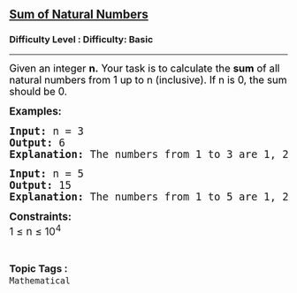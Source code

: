 <h2><a href="https://www.geeksforgeeks.org/problems/sum-of-series2811/1?page=1&difficulty=Basic&sortBy=submissions">Sum of Natural Numbers</a></h2><h3>Difficulty Level : Difficulty: Basic</h3><hr><div class="problems_problem_content__Xm_eO"><p><span style="font-size: 14pt;"><span style="color: #1e2229; font-family: Nunito; background-color: #ffffff;"><span style="color: #000000; font-family: -apple-system, 'system-ui', 'Segoe UI', Roboto, Oxygen, Ubuntu, Cantarell, 'Open Sans', 'Helvetica Neue', sans-serif; font-size: 18px;">Given an integer <strong>n.</strong> Your task is to calculate the <strong>sum</strong> of all natural numbers from 1 up to n (inclusive). </span></span></span><span style="font-size: 14pt;"><span style="color: #1e2229; font-family: Nunito; background-color: #ffffff;"><span style="color: #000000; font-family: -apple-system, 'system-ui', 'Segoe UI', Roboto, Oxygen, Ubuntu, Cantarell, 'Open Sans', 'Helvetica Neue', sans-serif; font-size: 18px;">If n is 0, the sum should be 0.</span></span></span></p>
<p><span style="font-size: 14pt;"><strong>Examples:</strong></span></p>
<pre><span style="font-size: 14pt;"><strong>Input: </strong>n = 3
<strong>Output:</strong> 6
<strong>Explanation:</strong> The numbers from 1 to 3 are 1, 2, and 3. Their sum is 1 + 2 + 3 = 6.</span></pre>
<pre><span style="font-size: 14pt;"><strong>Input: </strong>n = 5
<strong>Output:</strong> 15
<strong>Explanation:</strong> The numbers from 1 to 5 are 1, 2, 3, 4, and 5. Their sum is 1 + 2 + 3 + 4 + 5 = 15.</span></pre>
<p><span style="font-size: 14pt;"><strong>Constraints:</strong><br>1 ≤ n ≤ 10<sup>4</sup></span></p></div><br><p><span style=font-size:18px><strong>Topic Tags : </strong><br><code>Mathematical</code>&nbsp;